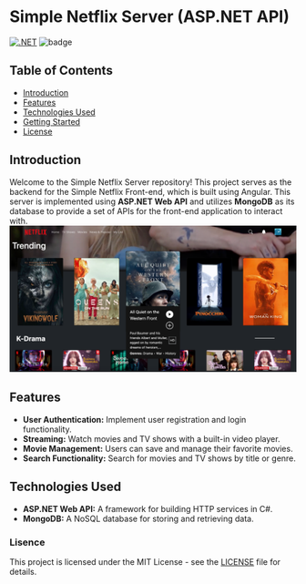 # Simple Netflix Server (ASP.NET API)

[![.NET](https://github.com/meofiscoding/Simple-Angular/actions/workflows/main_prodNetflixAPI.yml/badge.svg?branch=main)](https://github.com/meofiscoding/Simple-Angular/actions/workflows/main_prodNetflixAPI.yml) ![badge](https://img.shields.io/endpoint?url=https://gist.githubusercontent.com/meofiscoding/963b7585a91835492e8df1d4a7d6c356/raw/code-coverage.json)
## Table of Contents

- [Introduction](#introduction)
- [Features](#features)
- [Technologies Used](#technologies-used)
- [Getting Started](#getting-started)
- [License](#license)

## Introduction

Welcome to the Simple Netflix Server repository! This project serves as the backend for the Simple Netflix Front-end, which is built using Angular. This server is implemented using **ASP.NET Web API** and utilizes **MongoDB** as its database to provide a set of APIs for the front-end application to interact with.
![Preview](https://github.com/meofiscoding/Simple-Angular/blob/main/assets/preview_landing2.png)

## Features

- **User Authentication:** Implement user registration and login functionality.
- **Streaming:** Watch movies and TV shows with a built-in video player.
- **Movie Management:** Users can save and manage their favorite movies.
- **Search Functionality:** Search for movies and TV shows by title or genre.

## Technologies Used
- **ASP.NET Web API:** A framework for building HTTP services in C#.
- **MongoDB:** A NoSQL database for storing and retrieving data.

### Lisence
This project is licensed under the MIT License - see the [LICENSE](https://github.com/meofiscoding/Simple-Netflix-Server/blob/main/LICENSE) file for details.

